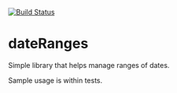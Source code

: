 [![Build
Status](https://travis-ci.org/jthoms1/dateRanges.png?branch=master)](https://travis-ci.org/jthoms1/dateRanges)


dateRanges
=================

Simple library that helps manage ranges of dates.

Sample usage is within tests.
